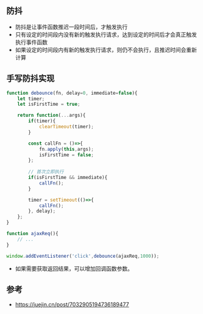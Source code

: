## 防抖
- 防抖是让事件函数推迟一段时间后，才触发执行
- 只有设定的时间段内没有新的触发执行请求，达到设定的时间后才会真正触发执行事件函数
- 如果设定的时间段内有新的触发执行请求，则仍不会执行，且推迟时间会重新计算

## 手写防抖实现
```js
function debounce(fn, delay=0, immediate=false){
    let timer;
    let isFirstTime = true;

    return function(...args){
        if(timer){
            clearTimeout(timer);
        }

        const callFn = ()=>{
            fn.apply(this,args);
            isFirstTime = false;
        };
        
        // 首次立即执行
        if(isFirstTime && immediate){
            callFn();
        }

        timer = setTimeout(()=>{
            callFn();
        }, delay);
    };
}

function ajaxReq(){
    // ...
}

window.addEventListener('click',debounce(ajaxReq,1000));
```
- 如果需要获取返回结果，可以增加回调函数参数。


## 参考
- https://juejin.cn/post/7032905194736189477